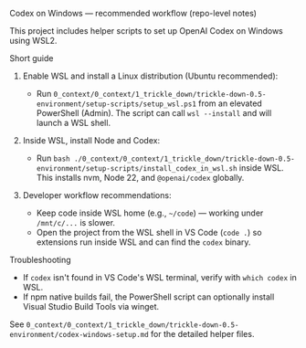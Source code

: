 Codex on Windows — recommended workflow (repo-level notes)

This project includes helper scripts to set up OpenAI Codex on Windows using WSL2.

Short guide

1. Enable WSL and install a Linux distribution (Ubuntu recommended):

   - Run `0_context/0_context/1_trickle_down/trickle-down-0.5-environment/setup-scripts/setup_wsl.ps1` from an elevated PowerShell (Admin). The script can call `wsl --install` and will launch a WSL shell.

2. Inside WSL, install Node and Codex:

   - Run `bash ./0_context/0_context/1_trickle_down/trickle-down-0.5-environment/setup-scripts/install_codex_in_wsl.sh` inside WSL. This installs nvm, Node 22, and `@openai/codex` globally.

3. Developer workflow recommendations:

   - Keep code inside WSL home (e.g., `~/code`) — working under `/mnt/c/...` is slower.
   - Open the project from the WSL shell in VS Code (`code .`) so extensions run inside WSL and can find the `codex` binary.

Troubleshooting

- If `codex` isn't found in VS Code's WSL terminal, verify with `which codex` in WSL.
- If npm native builds fail, the PowerShell script can optionally install Visual Studio Build Tools via winget.

See `0_context/0_context/1_trickle_down/trickle-down-0.5-environment/codex-windows-setup.md` for the detailed helper files.
